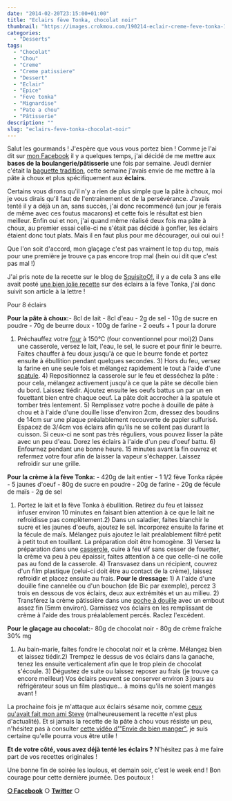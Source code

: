 ```yaml
---
date: "2014-02-20T23:15:00+01:00"
title: "Eclairs fève Tonka, chocolat noir"
thumbnail: "https://images.crokmou.com/190214-eclair-creme-feve-tonka-10.jpg"
categories:
  - "Desserts"
tags:
  - "Chocolat"
  - "Chou"
  - "Creme"
  - "Creme patissiere"
  - "Dessert"
  - "Eclair"
  - "Epice"
  - "Feve tonka"
  - "Mignardise"
  - "Pate a chou"
  - "Pâtisserie"
description: ""
slug: "eclairs-feve-tonka-chocolat-noir"
---
```


Salut les gourmands ! J'espère que vous vous portez bien ! Comme je l'ai dit sur [mon Facebook](https://www.facebook.com/pages/CroKMou/148093255259077) il y a quelques temps, j'ai décidé de me mettre aux **bases de la boulangerie/pâtisserie** une fois par semaine. Jeudi dernier c'était la [baguette tradition](https://crokmou.com/2014/02/baguette-tradition.html), cette semaine j'avais envie de me mettre à la pâte à choux et plus spécifiquement aux **éclairs**.

Certains vous dirons qu'il n'y a rien de plus simple que la pâte à choux, moi je vous dirais qu'il faut de l'entrainement et de la persévérance. J'avais tenté il y a déjà un an, sans succès, j'ai donc recommencé (un jour je ferais de même avec ces foutus macarons) et cette fois le résultat est bien meilleur. Enfin oui et non, j'ai quand même réalisé deux fois ma pâte à choux, au premier essai celle-ci ne s'était pas décidé à gonfler, les éclairs étaient donc tout plats. Mais il en faut plus pour me décourager, oui oui oui !

Que l'on soit d'accord, mon glaçage c'est pas vraiment le top du top, mais pour une première je trouve ça pas encore trop mal (hein oui dit que c'est pas mal !)

J'ai pris note de la recette sur le blog de [SquisitoO!](http://squisitoo.blogspot.be/), il y a de cela 3 ans elle avait posté [une bien jolie recette](http://squisitoo.blogspot.be/2011/07/rapide-comme-leclair-la-feve-tonka.html) sur des éclairs à la fève Tonka, j'ai donc suivit son article à la lettre !

Pour 8 éclairs

**Pour la pâte à choux:**- 8cl de lait - 8cl d'eau - 2g de sel - 10g de sucre en poudre - 70g de beurre doux - 100g de farine - 2 oeufs + 1 pour la dorure

1) Préchauffez votre [four](http://www.rueducommerce.fr/m/pl/malid:9404136) à 150°C (four conventionnel pour moi)2) Dans une casserole, versez le lait, l'eau, le sel, le sucre et pour finir le beurre. Faites chauffer à feu doux jusqu'à ce que le beurre fonde et portez ensuite à ébullition pendant quelques secondes. 3) Hors du feu, versez la farine en une seule fois et mélangez rapidement le tout à l'aide d'une [spatule](http://www.rueducommerce.fr/m/pl/malid:48515367). 4) Repositionnez la casserole sur le feu et desséchez la pâte : pour cela, mélangez activement jusqu'à ce que la pâte se décolle bien du bord. Laissez tiédir. Ajoutez ensuite les oeufs battus un par un en fouettant bien entre chaque oeuf. La pâte doit accrocher à la spatule et tomber très lentement. 5) Remplissez votre poche à douille de pâte à chou et à l'aide d'une douille lisse d'environ 2cm, dressez des boudins de 14cm sur une plaque préalablement recouverte de papier sulfurisé. Espacez de 3/4cm vos éclairs afin qu'ils ne se collent pas durant la cuisson. Si ceux-ci ne sont pas très réguliers, vous pouvez lisser la pâte avec un peu d'eau. Dorez les éclairs à l'aide d'un peu d'oeuf battu. 6) Enfournez pendant une bonne heure. 15 minutes avant la fin ouvrez et refermez votre four afin de laisser la vapeur s'échapper. Laissez refroidir sur une grille.

**Pour la crème à la fève Tonka:** - 420g de lait entier - 1 1/2 fève Tonka râpée - 5 jaunes d'oeuf - 80g de sucre en poudre - 20g de farine - 20g de fécule de maïs - 2g de sel

1) Portez le lait et la fève Tonka à ébullition. Retirez du feu et laissez infuser environ 10 minutes en faisant bien attention à ce que le lait ne refroidisse pas complètement.2) Dans un saladier, faites blanchir le sucre et les jaunes d'oeufs, ajoutez le sel. Incorporez ensuite la farine et la fécule de maïs. Mélangez puis ajoutez le lait préalablement filtré petit à petit tout en touillant. La préparation doit être homogène. 3) Versez la préparation dans une [casserole](http://www.rueducommerce.fr/m/pl/malid:115), cuire à feu vif sans cesser de fouetter, la crème va peu à peu épaissir, faites attention à ce que celle-ci ne colle pas au fond de la casserole. 4) Transvasez dans un récipient, couvrez d'un film plastique (celui-ci doit être au contact de la crème), laissez refroidir et placez ensuite au frais. **Pour le dressage:** 1) A l'aide d'une douille fine cannelée ou d'un bouchon (de Bic par exemple), percez 3 trois en dessous de vos éclairs, deux aux extrémités et un au milieu. 2) Transférez la crème pâtissière dans une [poche à douille](http://www.rueducommerce.fr/index/poche%20a%20douille) avec un embout assez fin (5mm environ). Garnissez vos éclairs en les remplissant de crème à l'aide des trous préalablement percés. Raclez l'excédent.

**Pour le glaçage au chocolat:**- 80g de chocolat noir - 80g de crème fraîche 30% mg

1) Au bain-marie, faites fondre le chocolat noir et la crème. Mélangez bien et laissez tiédir.2) Trempez le dessus de vos éclairs dans la ganache, tenez les ensuite verticalement afin que le trop plein de chocolat s'écoule. 3) Dégustez de suite ou laissez reposer au frais (je trouve ça encore meilleur) Vos éclairs peuvent se conserver environ 3 jours au réfrigérateur sous un film plastique... à moins qu'ils ne soient mangés avant !

La prochaine fois je m'attaque aux éclairs sésame noir, comme [ceux qu'avait fait mon ami Steve](http://www.flickr.com/photos/shgarden/6164466816/in/photostream/) (malheureusement la recette n'est plus d'actualité). Et si jamais la recette de la pâte à chou vous résiste un peu, n'hésitez pas à consulter [cette vidéo d'"Envie de bien manger"](http://www.youtube.com/watch?v=xEnE9Bb04_4&feature=youtu.be), je suis certaine qu'elle pourra vous être utile !

**Et de votre côté, vous avez déjà tenté les éclairs ?** N'hésitez pas à me faire part de vos recettes originales !

Une bonne fin de soirée les loulous, et demain soir, c'est le week end ! Bon courage pour cette dernière journée. Des poutoux !

[**○<span style="font-size: xx-small; margin: 0px; outline: 0px; padding: 0px;"><span style="font-family: Arial, Helvetica, sans-serif; margin: 0px; outline: 0px; padding: 0px;"> </span></span>Facebook**](https://www.facebook.com/pages/CroKMou/148093255259077) ○ [**Twitter**](https://twitter.com/Crokmou) ○